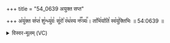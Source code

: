 +++
title = "54_0639 अयुक्त सप्त"

+++
अ꣡यु꣢क्त स꣣प्त꣢ शु꣣न्ध्यु꣢वः꣣ सू꣢रो꣣ र꣡थ꣢स्य न꣣꣬प्त्र्यः꣢꣯। ता꣡भि꣢र्याति꣣ स्व꣡यु꣢क्तिभिः ॥ 54:0639 ॥

<details><summary>विस्वर-मूलम् (VC)</summary>

अयुक्त सप्त शुन्ध्युवः सूरो रथस्य नप्त्र्यः । ताभिर्याति स्वयुक्तिभिः ॥६३९॥
</details>